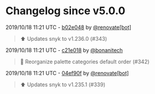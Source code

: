 # Changelog since v5.0.0

2019/10/18 11:21 UTC - [b02e048](https://github.com/hassio-addons/addon-node-red/commit/b02e048124709321fc129f43efb85b0fc7b1bf0c) by [@renovate[bot]](https://github.com/apps/renovate)
> :arrow_up: Updates snyk to v1.236.0 (#343) 

2019/10/18 11:21 UTC - [c21e018](https://github.com/hassio-addons/addon-node-red/commit/c21e01896143b3d4d05fb1248615027bd46933b4) by [@bonanitech](https://github.com/bonanitech)
> :hammer: Reorganize palette categories default order (#342) 

2019/10/18 11:21 UTC - [04ef90f](https://github.com/hassio-addons/addon-node-red/commit/04ef90fabc43a2d2c29f597920765c0152fb8af3) by [@renovate[bot]](https://github.com/apps/renovate)
> :arrow_up: Updates snyk to v1.235.1 (#339) 

